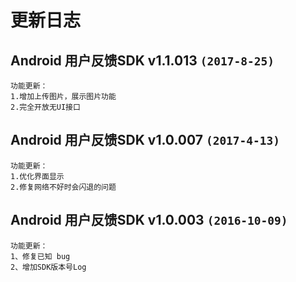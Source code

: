 # 更新日志

## Android 用户反馈SDK v1.1.013 `(2017-8-25)`  
```
功能更新：  
1.增加上传图片，展示图片功能  
2.完全开放无UI接口  
```  

## Android 用户反馈SDK v1.0.007 `(2017-4-13)`
```
功能更新：  
1.优化界面显示
2.修复网络不好时会闪退的问题
```  

## Android 用户反馈SDK v1.0.003 `(2016-10-09)`
```
功能更新：  
1、修复已知 bug
2、增加SDK版本号Log  
```  